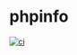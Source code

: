 # phpinfo

[![ci](https://github.com/belcebus/santander-phpinfo/actions/workflows/ci.yml/badge.svg?branch=docker)](https://github.com/belcebus/santander-phpinfo/actions/workflows/ci.yml)
